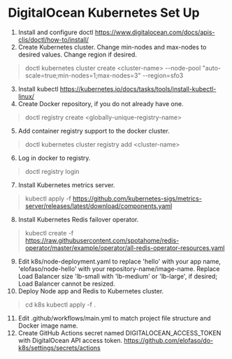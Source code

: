 # DigitalOcean Kubernetes Set Up
1. Install and configure doctl https://www.digitalocean.com/docs/apis-clis/doctl/how-to/install/
2. Create Kubernetes cluster. Change min-nodes and max-nodes to desired values. Change region if desired.
>doctl kubernetes cluster create \<cluster-name\> --node-pool "auto-scale=true;min-nodes=1;max-nodes=3" --region=sfo3
3. Install kubectl https://kubernetes.io/docs/tasks/tools/install-kubectl-linux/
4. Create Docker repository, if you do not already have one.
>doctl registry create \<globally-unique-registry-name\>
5. Add container registry support to the docker cluster.
>doctl kubernetes cluster registry add \<cluster-name\> 
6. Log in docker to registry.
>doctl registry login
7. Install Kubernetes metrics server.
>kubectl apply -f https://github.com/kubernetes-sigs/metrics-server/releases/latest/download/components.yaml
8. Install Kubernetes Redis failover operator.
>kubectl create -f https://raw.githubusercontent.com/spotahome/redis-operator/master/example/operator/all-redis-operator-resources.yaml
9. Edit k8s/node-deployment.yaml to replace 'hello' with your app name, 'elofaso/node-hello' with your repository-name/image-name. Replace Load Balancer size 'lb-small with 'lb-medium' or 'lb-large', if desired; Load Balancer cannot be resized.
10. Deploy Node app and Redis to Kubernetes cluster.
>cd k8s
>kubectl apply -f .
11. Edit .github/workflows/main.yml to match project file structure and Docker image name.
12. Create GitHub Actions secret named DIGITALOCEAN_ACCESS_TOKEN with DigitalOcean API access token. https://github.com/elofaso/do-k8s/settings/secrets/actions 
